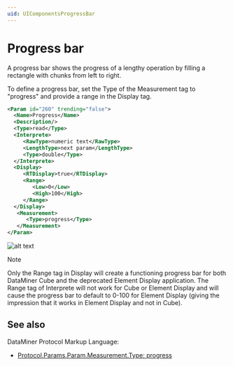 ```yaml
---
uid: UIComponentsProgressBar
---
```


# Progress bar

A progress bar shows the progress of a lengthy operation by filling a rectangle with chunks from left to right.

To define a progress bar, set the Type of the Measurement tag to "progress" and provide a range in the Display tag.

```xml
<Param id="260" trending="false">
  <Name>Progress</Name>
  <Description/>
  <Type>read</Type>
  <Interprete>
     <RawType>numeric text</RawType>
     <LengthType>next param</LengthType>
     <Type>double</Type>
  </Interprete>
  <Display>
     <RTDisplay>true</RTDisplay>
     <Range>
        <Low>0</Low>
        <High>100</High>
     </Range>
  </Display>
   <Measurement>
      <Type>progress</Type>
   </Measurement>
</Param>
```

![alt text](../../images/uiprogressbar.png "DataMiner Cube progress bar")

> [!NOTE]
> Only the Range tag in Display will create a functioning progress bar for both DataMiner Cube and the deprecated Element Display application. The Range tag of Interprete will not work for Cube or Element Display and will cause the progress bar to default to 0-100 for Element Display (giving the impression that it works in Element Display and not in Cube).

## See also

DataMiner Protocol Markup Language:

- [Protocol.Params.Param.Measurement.Type: progress](xre:Protocol.Params.Param.Measurement.Type#progress)
